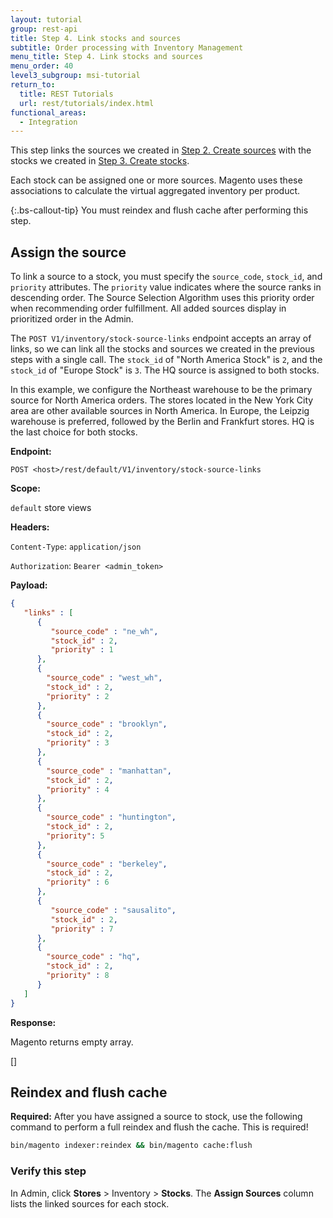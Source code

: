 ```yaml
---
layout: tutorial
group: rest-api
title: Step 4. Link stocks and sources
subtitle: Order processing with Inventory Management
menu_title: Step 4. Link stocks and sources
menu_order: 40
level3_subgroup: msi-tutorial
return_to:
  title: REST Tutorials
  url: rest/tutorials/index.html
functional_areas:
  - Integration
---
```


This step links the sources we created in [Step 2. Create sources]({{page.baseurl}}/rest/tutorials/inventory/create-sources.html) with the stocks we created in [Step 3. Create stocks]({{page.baseurl}}/rest/tutorials/inventory/create-stock.html).

Each stock can be assigned one or more sources. Magento uses these associations to calculate the virtual aggregated inventory per product.

{:.bs-callout-tip}
You must reindex and flush cache after performing this step.

## Assign the source

To link a source to a stock, you must specify the `source_code`, `stock_id`, and `priority` attributes. The `priority` value indicates where the source ranks in descending order. The Source Selection Algorithm uses this priority order when recommending order fulfillment. All added sources display in prioritized order in the Admin.

The `POST V1/inventory/stock-source-links` endpoint accepts an array of links, so we can link all the stocks and sources we created in the previous steps with a single call. The `stock_id` of "North America Stock" is `2`, and the `stock_id` of "Europe Stock" is `3`. The HQ source is assigned to both stocks.

In this example, we configure the Northeast warehouse to be the primary source for North America orders. The stores located in the New York City area are other available sources in North America. In Europe, the Leipzig warehouse is preferred, followed by the Berlin and Frankfurt stores. HQ is the last choice for both stocks.

**Endpoint:**

`POST <host>/rest/default/V1/inventory/stock-source-links`

**Scope:**

`default` store views

**Headers:**

`Content-Type`: `application/json`

`Authorization`: `Bearer <admin_token>`

**Payload:**

```json
{
   "links" : [
      {
         "source_code" : "ne_wh",
         "stock_id" : 2,
         "priority" : 1
      },
      {
        "source_code" : "west_wh",
        "stock_id" : 2,
        "priority" : 2
      },
      {
        "source_code" : "brooklyn",
        "stock_id" : 2,
        "priority" : 3
      },
      {
        "source_code" : "manhattan",
        "stock_id" : 2,
        "priority" : 4
      },
      {
        "source_code" : "huntington",
        "stock_id" : 2,
        "priority": 5
      },
      {
        "source_code" : "berkeley",
        "stock_id" : 2,
        "priority" : 6
      },
      {
         "source_code" : "sausalito",
         "stock_id" : 2,
         "priority" : 7
      },
      {
        "source_code" : "hq",
        "stock_id" : 2,
        "priority" : 8
      }
   ]
}
```

**Response:**

Magento returns empty array.

[]

## Reindex and flush cache

**Required:** After you have assigned a source to stock, use the following command to perform a full reindex and flush the cache. This is required!

```bash
bin/magento indexer:reindex && bin/magento cache:flush
```

### Verify this step

In Admin, click **Stores** > Inventory > **Stocks**. The **Assign Sources** column lists the linked sources for each stock.
